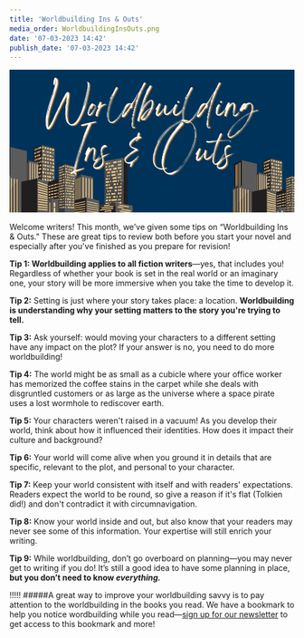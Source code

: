 ```yaml
---
title: 'Worldbuilding Ins & Outs'
media_order: WorldbuildingInsOuts.png
date: '07-03-2023 14:42'
publish_date: '07-03-2023 14:42'
---
```


![Worldbuilding Ins & Outs](WorldbuildingInsOuts.png "Worldbuilding Ins & Outs")

Welcome writers! This month, we’ve given some tips on “Worldbuilding Ins & Outs." These are great tips to review both before you start your novel and especially after you've finished as you prepare for revision!

**Tip 1: Worldbuilding applies to all fiction writers**—yes, that includes you! Regardless of whether your book is set in the real world or an imaginary one, your story will be more immersive when you take the time to develop it. 

**Tip 2:** Setting is just where your story takes place: a location. **Worldbuilding is understanding why your setting matters to the story you're trying to tell.** 

**Tip 3:** Ask yourself: would moving your characters to a different setting have any impact on the plot? If your answer is no, you need to do more worldbuilding!

**Tip 4:** The world might be as small as a cubicle where your office worker has memorized the coffee stains in the carpet while she deals with disgruntled customers or as large as the universe where a space pirate uses a lost wormhole to rediscover earth. 

**Tip 5:** Your characters weren't raised in a vacuum! As you develop their world, think about how it influenced their identities. How does it impact their culture and background?

**Tip 6:** Your world will come alive when you ground it in details that are specific, relevant to the plot, and personal to your character.  

**Tip 7:** Keep your world consistent with itself and with readers' expectations. Readers expect the world to be round, so give a reason if it's flat (Tolkien did!) and don't contradict it with circumnavigation. 

**Tip 8:** Know your world inside and out, but also know that your readers may never see some of this information. Your expertise will still enrich your writing.

**Tip 9:** While worldbuilding, don’t go overboard on planning—you may never get to writing if you do! It’s still a good idea to have some planning in place, **but you don’t need to know *everything.***

!!!!! #####A great way to improve your worldbuilding savvy is to pay attention to the worldbuilding in the books you read. We have a bookmark to help you notice wordbuilding while you read—[sign up for our newsletter](http://eepurl.com/dk655n?target=_blank) to get access to this bookmark and more!

